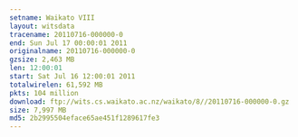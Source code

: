 ```yaml
---
setname: Waikato VIII
layout: witsdata
tracename: 20110716-000000-0
end: Sun Jul 17 00:00:01 2011
originalname: 20110716-000000-0
gzsize: 2,463 MB
len: 12:00:01
start: Sat Jul 16 12:00:01 2011
totalwirelen: 61,592 MB
pkts: 104 million
download: ftp://wits.cs.waikato.ac.nz/waikato/8//20110716-000000-0.gz
size: 7,997 MB
md5: 2b2995504eface65ae451f1289617fe3
---
```

